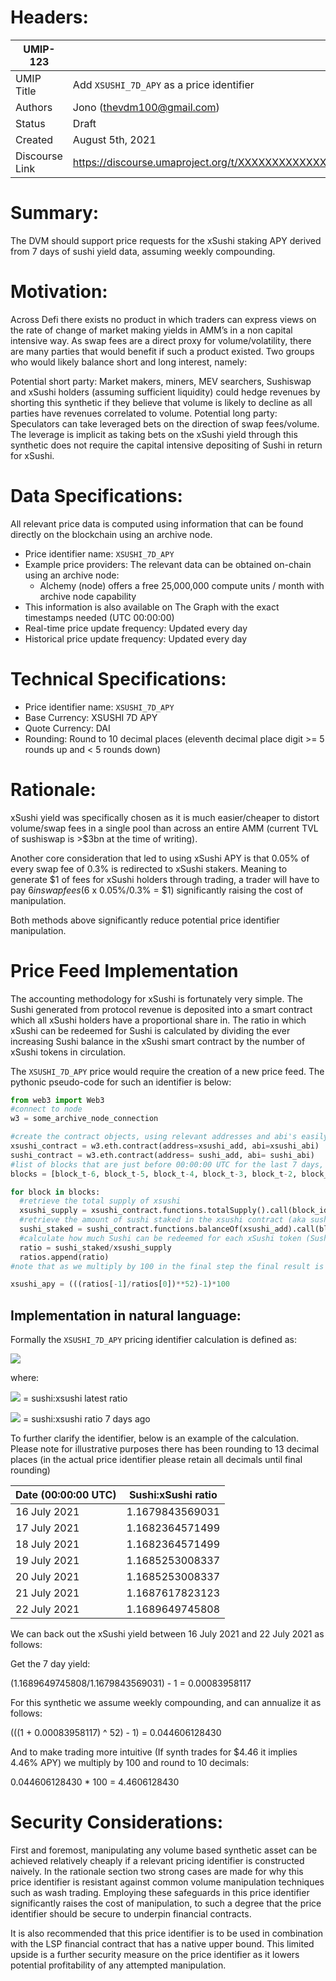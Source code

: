 # Headers:

| UMIP-123            |                                                                           |
| ------------------- | ------------------------------------------------------------------------- |
| UMIP Title          | Add `XSUSHI_7D_APY` as a price identifier                                 |
| Authors             | Jono (thevdm100@gmail.com)                                                |
| Status              | Draft                                                                     |
| Created             | August 5th, 2021                                                          |
| Discourse Link      | https://discourse.umaproject.org/t/XXXXXXXXXXXXXXXXXXXXX                  |

# Summary:

The DVM should support price requests for the xSushi staking APY derived from 7 days of sushi yield data, assuming weekly compounding.

# Motivation:

Across Defi there exists no product in which traders can express views on the rate of change of market making yields in AMM’s in a non capital intensive way. As swap fees are a direct proxy for volume/volatility, there are many parties that would benefit if such a product existed. Two groups who would likely balance short and long interest, namely:

Potential short party: Market makers, miners, MEV searchers, Sushiswap and xSushi holders (assuming sufficient liquidity) could hedge revenues by shorting this synthetic if they believe that volume is likely to decline as all parties have revenues correlated to volume.
Potential long party: Speculators can take leveraged bets on the direction of swap fees/volume. The leverage is implicit as taking bets on the xSushi yield through this synthetic does not require the capital intensive depositing of Sushi in return for xSushi.

# Data Specifications:

All relevant price data is computed using information that can be found directly on the blockchain using an archive node.
* Price identifier name: `XSUSHI_7D_APY`
* Example price providers: The relevant data can be obtained on-chain using an archive node:
  * Alchemy (node) offers a free 25,000,000 compute units / month with archive node capability
* This information is also available on The Graph with the exact timestamps needed (UTC 00:00:00)
* Real-time price update frequency: Updated every day
* Historical price update frequency: Updated every day

# Technical Specifications:

* Price identifier name: `XSUSHI_7D_APY`
* Base Currency: XSUSHI 7D APY
* Quote Currency: DAI
* Rounding: Round to 10 decimal places (eleventh decimal place digit >= 5 rounds up and < 5 rounds down)

# Rationale:

xSushi yield was specifically chosen as it is much easier/cheaper to distort volume/swap fees in a single pool than across an entire AMM (current TVL of sushiswap is >$3bn at the time of writing). 

Another core consideration that led to using xSushi APY is that 0.05% of every swap fee of 0.3% is redirected to xSushi stakers. Meaning to generate $1 of fees for xSushi holders through trading, a trader will have to pay $6 in swap fees ($6 x 0.05%/0.3% = $1) significantly raising the cost of manipulation.

Both methods above significantly reduce potential price identifier manipulation.

# Price Feed Implementation

The accounting methodology for xSushi is fortunately very simple. The Sushi generated from protocol revenue is deposited into a smart contract which all xSushi holders have a proportional share in. The ratio in which xSushi can be redeemed for Sushi is calculated by dividing the ever increasing Sushi balance in the xSushi smart contract by the number of xSushi tokens in circulation. 

The `XSUSHI_7D_APY` price would require the creation of a new price feed. The pythonic pseudo-code for such an identifier is below:

```python
from web3 import Web3
#connect to node
w3 = some_archive_node_connection

#create the contract objects, using relevant addresses and abi's easily found on etherscan
xsushi_contract = w3.eth.contract(address=xsushi_add, abi=xsushi_abi)
sushi_contract = w3.eth.contract(address= sushi_add, abi= sushi_abi)
#list of blocks that are just before 00:00:00 UTC for the last 7 days, with block_t0 referencing the latest blocktime in the list
blocks = [block_t-6, block_t-5, block_t-4, block_t-3, block_t-2, block_t-1, block_t0]

for block in blocks: 
  #retrieve the total supply of xsushi
  xsushi_supply = xsushi_contract.functions.totalSupply().call(block_identifier = block)
  #retrieve the amount of sushi staked in the xsushi contract (aka sushi-bar)
  sushi_staked = sushi_contract.functions.balanceOf(xsushi_add).call(block_identifier = block)
  #calculate how much Sushi can be redeemed for each xSushi token (Sushi:xSushi ratio)
  ratio = sushi_staked/xsushi_supply
  ratios.append(ratio)
#note that as we multiply by 100 in the final step the final result is calculated to 10 decimal places

xsushi_apy = (((ratios[-1]/ratios[0])**52)-1)*100
```

## Implementation in natural language:

Formally the `XSUSHI_7D_APY` pricing identifier calculation is defined as:

<img src="https://render.githubusercontent.com/render/math?math={( [\frac{r_1}{r_0}]^52 - 1 )\times 100}">

where:

<img src="https://render.githubusercontent.com/render/math?math={r_1}"> = sushi:xsushi latest ratio

<img src="https://render.githubusercontent.com/render/math?math={r_0}"> = sushi:xsushi ratio 7 days ago

To further clarify the identifier, below is an example of the calculation. Please note for illustrative purposes there has been rounding to 13 decimal places (in the actual price identifier please retain all decimals until final rounding)

| Date  (00:00:00 UTC)  | Sushi:xSushi ratio|
| ------------- | ------------- |
| 16 July 2021  | 1.1679843569031  |
| 17 July 2021  | 1.1682364571499  |
| 18 July 2021  | 1.1682364571499  |
| 19 July 2021  | 1.1685253008337  |
| 20 July 2021  | 1.1685253008337  |
| 21 July 2021  | 1.1687617823123  |
| 22 July 2021  | 1.1689649745808  |

We can back out the xSushi yield between 16 July 2021 and 22 July 2021 as follows: 

Get the 7 day yield:

(1.1689649745808/1.1679843569031) - 1 = 0.00083958117

For this synthetic we assume weekly compounding, and can annualize it as follows:

(((1 + 0.00083958117) ^ 52) - 1) = 0.044606128430

And to make trading more intuitive (If synth trades for $4.46 it implies 4.46% APY) we multiply by 100 and round to 10 decimals:

0.044606128430 * 100 = 4.4606128430

# Security Considerations:

First and foremost, manipulating any volume based synthetic asset can be achieved relatively cheaply if a relevant pricing identifier is constructed naively. In the rationale section two strong cases are made for why this price identifier is resistant against common volume manipulation techniques such as wash trading. Employing these safeguards in this price identifier significantly raises the cost of manipulation, to such a degree that the price identifier should be secure to underpin financial contracts.

It is also recommended that this price identifier is to be used in combination with the LSP financial contract that has a native upper bound. This limited upside is a further security measure on the price identifier as it lowers potential profitability of any attempted manipulation.
